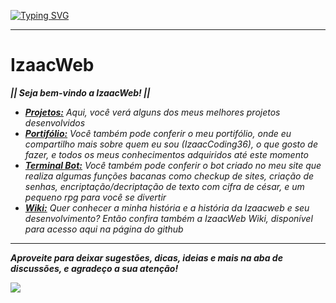 [![Typing SVG](https://readme-typing-svg.herokuapp.com?font=Orbitron&weight=500&size=17&pause=1000&color=2CF11E&background=041402FB&center=true&vCenter=true&width=1000&height=100&lines=IzaacWeb;Projetos;Portif%C3%B3lio;IzaacWeb+Terminal+Bot;IzaacWeb+Wiki)](https://git.io/typing-svg)

----

# IzaacWeb

**_|| Seja bem-vindo a IzaacWeb! ||_**

- _**[Projetos:](https://izaacweb.vercel.app)** Aqui, você verá alguns dos meus melhores projetos desenvolvidos_
- _**[Portifólio:](https://izaacweb.vercel.app/portfolio.html)** Você também pode conferir o meu portifólio, onde eu compartilho mais sobre quem eu sou (IzaacCoding36), o que gosto de fazer, e todos os meus conhecimentos adquiridos até este momento_
- _**[Terminal Bot:](https://izaacweb.vercel.app/extra/bot.html)** Você também pode conferir o bot criado no meu site que realiza algumas funções bacanas como checkup de sites, criação de senhas, encriptação/decriptação de texto com cifra de césar, e um pequeno rpg para você se divertir_
- _**[Wiki:](https://github.com/IzaacCoding36/IzaacWeb/wiki/Início)** Quer conhecer a minha história e a história da Izaacweb e seu desenvolvimento? Então confira também a IzaacWeb Wiki, disponível para acesso aqui na página do github_

---

**_Aproveite para deixar sugestões, dicas, ideias e mais na aba de discussões, e agradeço a sua atenção!_**

![](https://c.tenor.com/RSIhGRFGGCgAAAAd/tenor.gif)